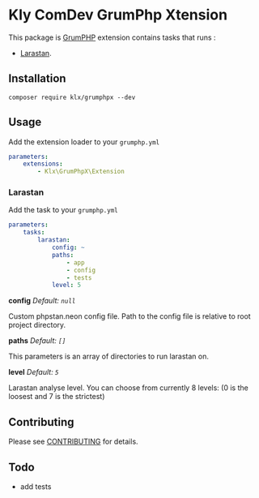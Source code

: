 # Kly ComDev GrumPhp Xtension

This package is [GrumPHP](https://github.com/phpro/grumphp) extension contains tasks that runs :
- [Larastan](https://github.com/nunomaduro/larastan).

## Installation
	
	composer require klx/grumphpx --dev


## Usage

Add the extension loader to your `grumphp.yml`

```yaml
parameters:
    extensions:
        - Klx\GrumPhpX\Extension
```

### Larastan
Add the task to your `grumphp.yml`
```yaml
parameters:
    tasks:
        larastan:
            config: ~
            paths:
                - app
                - config
                - tests
            level: 5
```

**config**
*Default: `null`*

Custom phpstan.neon config file.  Path to the config file is relative to root project directory.

**paths**
*Default: `[]`*

This parameters is an array of directories to run larastan on.

**level**
*Default: `5`*

Larastan analyse level. You can choose from currently 8 levels: (0 is the loosest and 7 is the strictest)


## Contributing

Please see [CONTRIBUTING](CONTRIBUTING.md) for details.


## Todo
- add tests
